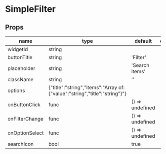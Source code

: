 # SimpleFilter

## Props

|name|type|default|description|
|----|----|-------|-----------|
|widgetId|string|||
|buttonTitle|string|'Filter'||
|placeholder|string|'Search items'||
|className|string|''||
|options|{"title":"string","items":"Array of: {\"value\":\"string\",\"title\":\"string\"}"}|||
|onButtonClick|func|() => undefined||
|onFilterChange|func|() => undefined||
|onOptionSelect|func|() => undefined||
|searchIcon|bool|true||



